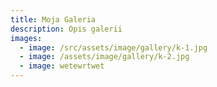 ```yaml
---
title: Moja Galeria
description: Opis galerii
images:
  - image: /src/assets/image/gallery/k-1.jpg
  - image: /assets/image/gallery/k-2.jpg
  - image: wetewrtwet
---
```


